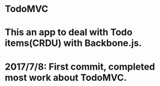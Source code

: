 # TodoMVC
# This an app to deal with Todo items(CRDU) with Backbone.js.

# 2017/7/8: First commit, completed most work about TodoMVC.